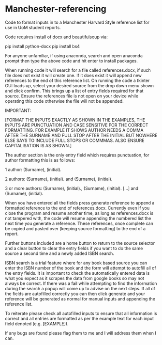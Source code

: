 # Manchester-referencing
Code to format inputs in to a Manchester Harvard Style reference list for use in UoM student reports.

Code requires install of docx and beautifulsoup via:

pip install python-docx
pip install bs4

For anyone unfamiliar, if using anaconda, search and open anaconda prompt then type the above code and hit enter to install packages.

When running code it will search for a file called references.docx, if such file does not exist it will create one. If it does exist it will append new references to the end of this reference list. On running the code a tkinter GUI loads up, select your desired source from the drop down menu shown and click confirm. This brings up a list of entry fields required for that source. Ensure the references file is not open on your device while operating this code otherwise the file will not be appended.

IMPORTANT:

[FORMAT THE INPUTS EXACTLY AS SHOWN IN THE EXAMPLES, THE INPUTS ARE PUNCTUATION AND CASE SENSITIVE FOR THE CORRECT FORMATTING. FOR EXAMPLE IT SHOWS AUTHOR NEEDS A COMMA AFTER THE SURNAME AND FULL STOP AFTER THE INITIAL BUT NOWHERE ELSE SAYS TO INCLUDE FULL STOPS OR COMMMAS. ALSO ENSURE CAPITALISATION IS AS SHOWN.]

The author section is the only entry field which requires punctuation, for author formatting this is as follows:

1 author: (Surname), (initial).

2 authors: (Surname), (initial). and (Surname), (initial).

3 or more authors: (Surname), (initial)., (Surname), (initial). [...] and (Surname), (initial).

When you have entered all the fields press generate reference to append a formatted reference to the end of references.docx. Currently even if you close the program and resume another time, as long as references.docx is not tampered with, the code will resume appending the numbered list the next time you generate a reference. These references, once complete can be copied and pasted over (keeping source formatting) to the end of a report.

Further buttons included are a home button to return to the source selector and a clear button to clear the entry fields if you want to do the same source a second time and a newly added ISBN search.

ISBN search is a trial feature where for any book based source you can enter the ISBN number of the book and the form will attempt to autofill all of the entry fields. It is important to check the automatically entered data is what you expect as it scrapes the data from google books so may not always be correct. If there was a fail while attempting to find the information during the search a popup will come up to advise on the next steps. If all of the fields are autofilled correctly you can then click generate and your reference will be generated as normal for manual inputs and appending the reference list.

To reiterate please check all autofilled inputs to ensure that all information is correct and all entries are formatted as per the example text for each input field denoted (e.g. [EXAMPLE]).

If any bugs are found please flag them to me and I will address them when I can.
